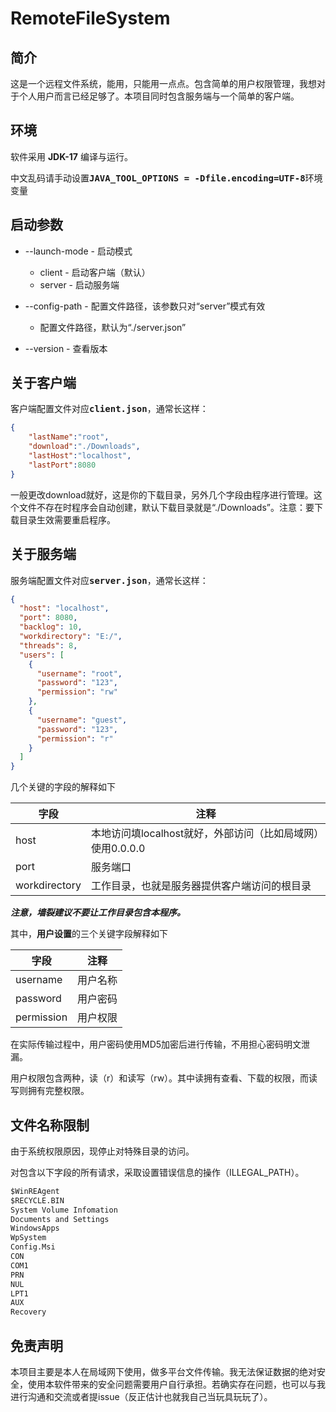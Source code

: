 # RemoteFileSystem

## 简介

这是一个远程文件系统，能用，只能用一点点。包含简单的用户权限管理，我想对于个人用户而言已经足够了。本项目同时包含服务端与一个简单的客户端。

## 环境

软件采用 **JDK-17** 编译与运行。

中文乱码请手动设置<kbd>**JAVA_TOOL_OPTIONS = -Dfile.encoding=UTF-8**</kbd>环境变量

## 启动参数

- --launch-mode - 启动模式
  - client - 启动客户端（默认）
  - server - 启动服务端

- --config-path - 配置文件路径，该参数只对“server”模式有效
  - 配置文件路径，默认为“./server.json”

- --version - 查看版本

## 关于客户端

客户端配置文件对应<kbd>**client.json**</kbd>，通常长这样：

```json
{
    "lastName":"root",
    "download":"./Downloads",
    "lastHost":"localhost",
    "lastPort":8080
}
```

一般更改download就好，这是你的下载目录，另外几个字段由程序进行管理。这个文件不存在时程序会自动创建，默认下载目录就是“./Downloads”。注意：要下载目录生效需要重启程序。

## 关于服务端

服务端配置文件对应<kbd>**server.json**</kbd>，通常长这样：

```json
{
  "host": "localhost",
  "port": 8080,
  "backlog": 10,
  "workdirectory": "E:/",
  "threads": 8,
  "users": [
    {
      "username": "root",
      "password": "123",
      "permission": "rw"
    },
    {
      "username": "guest",
      "password": "123",
      "permission": "r"
    }
  ]
}
```



几个关键的字段的解释如下

| 字段          | 注释                                                       |
| ------------- | ---------------------------------------------------------- |
| host          | 本地访问填localhost就好，外部访问（比如局域网）使用0.0.0.0 |
| port          | 服务端口                                                   |
| workdirectory | 工作目录，也就是服务器提供客户端访问的根目录               |

***注意，墙裂建议不要让工作目录包含本程序。***

其中，**用户设置**的三个关键字段解释如下

| 字段       | 注释     |
| ---------- | -------- |
| username   | 用户名称 |
| password   | 用户密码 |
| permission | 用户权限 |

在实际传输过程中，用户密码使用MD5加密后进行传输，不用担心密码明文泄漏。

用户权限包含两种，读（r）和读写（rw）。其中读拥有查看、下载的权限，而读写则拥有完整权限。

## 文件名称限制

由于系统权限原因，现停止对特殊目录的访问。

对包含以下字段的所有请求，采取设置错误信息的操作（ILLEGAL_PATH）。

```txt
$WinREAgent
$RECYCLE.BIN
System Volume Infomation
Documents and Settings
WindowsApps
WpSystem
Config.Msi
CON
COM1
PRN
NUL
LPT1
AUX
Recovery
```

## 免责声明

本项目主要是本人在局域网下使用，做多平台文件传输。我无法保证数据的绝对安全，使用本软件带来的安全问题需要用户自行承担。若确实存在问题，也可以与我进行沟通和交流或者提issue（反正估计也就我自己当玩具玩玩了）。
